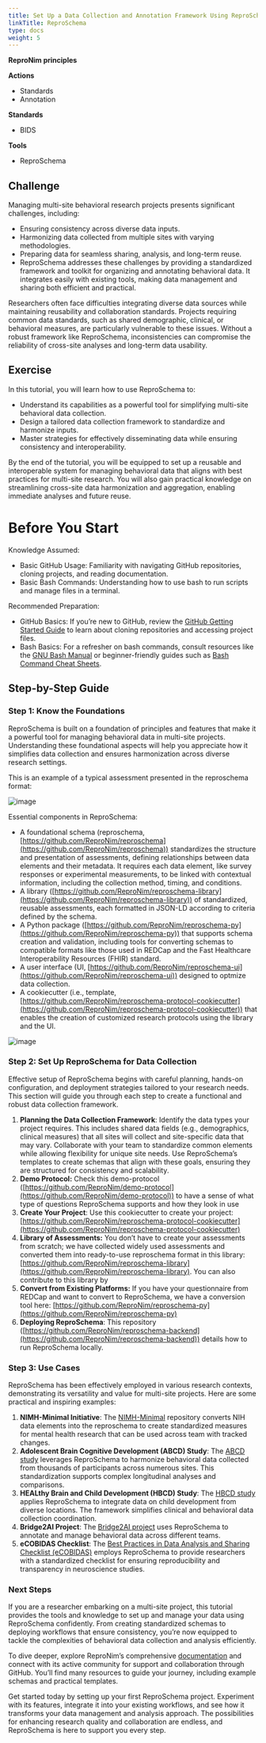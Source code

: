 ```yaml
---
title: Set Up a Data Collection and Annotation Framework Using ReproSchema for Multi-Site Behavioral Studies
linkTitle: ReproSchema
type: docs
weight: 5 
---
```


**ReproNim principles**

**Actions**

- Standards
- Annotation  

**Standards**

- BIDS  

**Tools**

- ReproSchema

## Challenge

Managing multi-site behavioral research projects presents significant challenges, including:

* Ensuring consistency across diverse data inputs.  
* Harmonizing data collected from multiple sites with varying methodologies.  
* Preparing data for seamless sharing, analysis, and long-term reuse.  
* ReproSchema addresses these challenges by providing a standardized framework and toolkit for organizing and annotating behavioral data. It integrates easily with existing tools, making data management and sharing both efficient and practical.

Researchers often face difficulties integrating diverse data sources while maintaining reusability and collaboration standards. Projects requiring common data standards, such as shared demographic, clinical, or behavioral measures, are particularly vulnerable to these issues. Without a robust framework like ReproSchema, inconsistencies can compromise the reliability of cross-site analyses and long-term data usability.

## Exercise

In this tutorial, you will learn how to use ReproSchema to:

* Understand its capabilities as a powerful tool for simplifying multi-site behavioral data collection.  
* Design a tailored data collection framework to standardize and harmonize inputs.  
* Master strategies for effectively disseminating data while ensuring consistency and interoperability.

By the end of the tutorial, you will be equipped to set up a reusable and interoperable system for managing behavioral data that aligns with best practices for multi-site research. You will also gain practical knowledge on streamlining cross-site data harmonization and aggregation, enabling immediate analyses and future reuse.

# Before You Start

Knowledge Assumed:

* Basic GitHub Usage: Familiarity with navigating GitHub repositories, cloning projects, and reading documentation.  
* Basic Bash Commands: Understanding how to use bash to run scripts and manage files in a terminal.

Recommended Preparation:

* GitHub Basics: If you’re new to GitHub, review the [GitHub Getting Started Guide](https://docs.github.com/en/get-started) to learn about cloning repositories and accessing project files.  
* Bash Basics: For a refresher on bash commands, consult resources like the [GNU Bash Manual](https://www.gnu.org/software/bash/manual/) or beginner-friendly guides such as [Bash Command Cheat Sheets](https://github.com/RehanSaeed/Bash-Cheat-Sheet).

## Step-by-Step Guide

### Step 1: Know the Foundations

ReproSchema is built on a foundation of principles and features that make it a powerful tool for managing behavioral data in multi-site projects. Understanding these foundational aspects will help you appreciate how it simplifies data collection and ensures harmonization across diverse research settings.

This is an example of a typical assessment presented in the reproschema format:

![image](/images/reproschema_1.png)

Essential components in ReproSchema: 

* A foundational schema (reproschema, [https://github.com/ReproNim/reproschema](https://github.com/ReproNim/reproschema)) standardizes the structure and presentation of assessments, defining relationships between data elements and their metadata. It requires each data element, like survey responses or experimental measurements, to be linked with contextual information, including the collection method, timing, and conditions.  
* A library ([https://github.com/ReproNim/reproschema-library](https://github.com/ReproNim/reproschema-library)) of standardized, reusable assessments, each formatted in JSON-LD according to criteria defined by the schema.  
* A Python package ([https://github.com/ReproNim/reproschema-py](https://github.com/ReproNim/reproschema-py)) that supports schema creation and validation, including tools for converting schemas to compatible formats like those used in REDCap and the Fast Healthcare Interoperability Resources (FHIR) standard.  
* A user interface (UI, [https://github.com/ReproNim/reproschema-ui](https://github.com/ReproNim/reproschema-ui)) designed to optmize data collection.  
* A cookiecutter (i.e., template, [https://github.com/ReproNim/reproschema-protocol-cookiecutter](https://github.com/ReproNim/reproschema-protocol-cookiecutter)) that enables the creation of customized research protocols using the library and the UI. 

![image](/images/reproschema_2.png)

### Step 2: Set Up ReproSchema for Data Collection

Effective setup of ReproSchema begins with careful planning, hands-on configuration, and deployment strategies tailored to your research needs. This section will guide you through each step to create a functional and robust data collection framework.

1. **Planning the Data Collection Framework**: Identify the data types your project requires. This includes shared data fields (e.g., demographics, clinical measures) that all sites will collect and site-specific data that may vary. Collaborate with your team to standardize common elements while allowing flexibility for unique site needs. Use ReproSchema’s templates to create schemas that align with these goals, ensuring they are structured for consistency and scalability.  
2. **Demo Protocol:** Check this demo-protocol ([https://github.com/ReproNim/demo-protocol](https://github.com/ReproNim/demo-protocol)) to have a sense of what type of questions ReproSchema supports and how they look in use  
3. **Create Your Project**: Use this cookiecutter to create your project: [https://github.com/ReproNim/reproschema-protocol-cookiecutter](https://github.com/ReproNim/reproschema-protocol-cookiecutter)   
4. **Library of Assessments:** You don’t have to create your assessments from scratch; we have collected widely used assessments and converted them into ready-to-use reproschema format in this library: [https://github.com/ReproNim/reproschema-library](https://github.com/ReproNim/reproschema-library). You can also contribute to this library by   
5. **Convert from Existing Platforms:** If you have your questionnaire from REDCap and want to convert to ReproSchema, we have a conversion tool here: [https://github.com/ReproNim/reproschema-py](https://github.com/ReproNim/reproschema-py)   
6. **Deploying ReproSchema**: This repository ([https://github.com/ReproNim/reproschema-backend](https://github.com/ReproNim/reproschema-backend)) details how to run ReproSchema locally. 

### Step 3: Use Cases

ReproSchema has been effectively employed in various research contexts, demonstrating its versatility and value for multi-site projects. Here are some practical and inspiring examples:

1. **NIMH-Minimal Initiative**: The [NIMH-Minimal](https://github.com/ReproNim/nimh-minimal) repository converts NIH data elements into the reproschema to create standardized measures for mental health research that can be used across team with tracked changes.  
2. **Adolescent Brain Cognitive Development (ABCD) Study**: The [ABCD study](https://github.com/ReproNim/abcd-redcap2rs) leverages ReproSchema to harmonize behavioral data collected from thousands of participants across numerous sites. This standardization supports complex longitudinal analyses and comparisons.  
3. **HEALthy Brain and Child Development (HBCD) Study**: The [HBCD study](https://github.com/ReproNim/hbcd-redcap2rs) applies ReproSchema to integrate data on child development from diverse locations. The framework simplifies clinical and behavioral data collection coordination.  
4. **Bridge2AI Project**: The [Bridge2AI project](https://github.com/sensein/b2ai-redcap2rs) uses ReproSchema to annotate and manage behavioral data across different teams.  
5. **eCOBIDAS Checklist**: The [Best Practices in Data Analysis and Sharing Checklist (eCOBIDAS)](https://github.com/ohbm/eCOBIDAS) employs ReproSchema to provide researchers with a standardized checklist for ensuring reproducibility and transparency in neuroscience studies. 

### Next Steps

If you are a researcher embarking on a multi-site project, this tutorial provides the tools and knowledge to set up and manage your data using ReproSchema confidently. From creating standardized schemas to deploying workflows that ensure consistency, you’re now equipped to tackle the complexities of behavioral data collection and analysis efficiently.

To dive deeper, explore ReproNim’s comprehensive [documentation](https://github.com/ReproNim/reproschema) and connect with its active community for support and collaboration through GitHub. You’ll find many resources to guide your journey, including example schemas and practical templates.

Get started today by setting up your first ReproSchema project. Experiment with its features, integrate it into your existing workflows, and see how it transforms your data management and analysis approach. The possibilities for enhancing research quality and collaboration are endless, and ReproSchema is here to support you every step.
